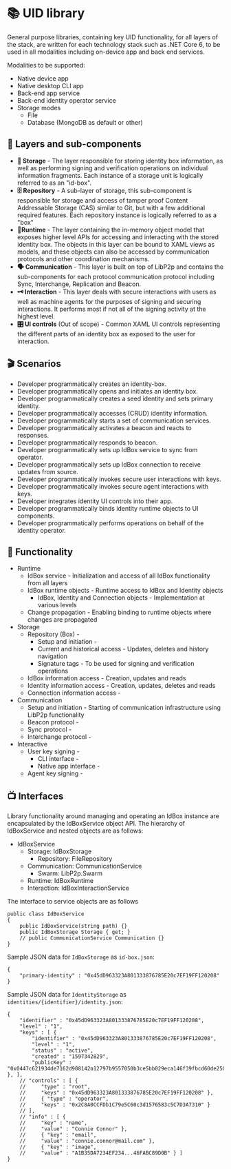 # 📚 UID library

General purpose libraries, containing key UID functionality, for all layers of the stack, are written for each technology stack such as .NET Core 6, to be used in all modalities including on-device app and back end services.

Modalities to be supported:

* Native device app
* Native desktop CLI app
* Back-end app service
* Back-end identity operator service
* Storage modes
  * File
  * Database (MongoDB as default or other)

## 🧱 Layers and sub-components

* **💾 Storage** - The layer responsible for storing identity box information, as well as performing signing and verification operations on individual information fragments. Each instance of a storage unit is logically referred to as an "id-box".
* **🗄 Repository** - A sub-layer of storage, this sub-component is responsible for storage and access of tamper proof Content Addressable Storage (CAS) similar to Git, but with a few additional required features. Each repository instance is logically referred to as a "box"
* **🏃Runtime** - The layer containing the in-memory object model that exposes higher level APIs for accessing and interacting with the stored identity box. The objects in this layer can be bound to XAML views as models, and these objects can also be accessed by communication protocols and other coordination mechanisms.
* **🗣 Communication** - This layer is built on top of LibP2p and contains the sub-components for each protocol communication protocol including Sync, Interchange, Replication and Beacon.
* **🗝  Interaction** - This layer deals with secure interactions with users as well as machine agents for the purposes of signing and securing interactions. It performs most if not all of the signing activity at the highest level.
* **🎛  UI controls** (Out of scope) - Common XAML UI controls representing the different parts of an identity box as exposed to the user for interaction.

## 🎬 Scenarios

* Developer programmatically creates an identity-box.
* Developer programmatically opens and initiates an identity box.
* Developer programmatically creates a seed identity and sets primary identity.
* Developer programmatically accesses (CRUD) identity information.
* Developer programmatically starts a set of communication services.
* Developer programmatically activates a beacon and reacts to responses.
* Developer programmatically responds to beacon.
* Developer programmatically sets up IdBox service to sync from operator.
* Developer programmatically sets up IdBox connection to receive updates from source.
* Developer programmatically invokes secure user interactions with keys.
* Developer programmatically invokes secure agent interactions with keys.
* Developer integrates identity UI controls into their app.
* Developer programmatically binds identity runtime objects to UI components.
* Developer programmatically performs operations on behalf of the identity operator.

## 🎰 Functionality

* Runtime
  * IdBox service - Initialization and access of all IdBox functionality from all layers
  * IdBox runtime objects - Runtime access to IdBox and Identity objects
    * IdBox, Identity and Connection objects - Implementation at various levels
  * Change propagation - Enabling binding to runtime objects where changes are propagated
* Storage
  * Repository (Box) -&#x20;
    * Setup and initiation -&#x20;
    * Current and historical access - Updates, deletes and history navigation
    * Signature tags - To be used for signing and verification operations
  * IdBox information access - Creation, updates and reads
  * Identity information access - Creation, updates, deletes and reads
  * Connection information access -&#x20;
* Communication
  * Setup and initiation - Starting of communication infrastructure using LibP2p functionality
  * Beacon protocol -&#x20;
  * Sync protocol -&#x20;
  * Interchange protocol -&#x20;
* Interactive
  * User key signing -&#x20;
    * CLI interface -&#x20;
    * Native app interface -&#x20;
  * Agent key signing -&#x20;

## 📺 Interfaces

Library functionality around managing and operating an IdBox instance are encapsulated by the IdBoxService object API. The hierarchy of IdBoxService and nested objects are as follows:

* IdBoxService
  * Storage: IdBoxStorage
    * Repository: FileRepository
  * Communication: CommunicationService
    * Swarm: LibP2p.Swarm
  * Runtime: IdBoxRuntime
  * Interaction: IdBoxInteractionService

The interface to service objects are as follows

```
public class IdBoxService
{
    public IdBoxService(string path) {}
    public IdBoxStorage Storage { get; }
    // public CommunicationService Communication {}
}
```

Sample JSON data for `IdBoxStorage` as `id-box.json`:

```
{
    "primary-identity" : "0x45dD963323A801333876785E20c7EF19FF120208"
}
```

Sample JSON data for `IdentityStorage` as `identities/{identifier}/identity.json`:

```
{
    "identifier" : "0x45dD963323A801333876785E20c7EF19FF120208",
    "level" : "1",
    "keys" : [ {
        "identifier" : "0x45dD963323A801333876785E20c7EF19FF120208",
        "level" : "1",
        "status" : "active",
        "created" : "1597342829",
        "publicKey" : "0x0447c621934de7162d908142a12797b9557050b3ce5bb029eca146f39fbcd60de250ebff2713c5ae046e3996a14e8a81d8d86089250b9aab7878f6d21f737b745d" }, ],
    // "controls" : [ {
    //     "type" : "root",
    //     "keys" : "0x45dD963323A801333876785E20c7EF19FF120208" },
    //     { "type" : "operator",
    //     "keys" : "0x2C8A0CCFDb1C79e5C60c3d1576583c5C7D3A7310" }
    // ],
    // "info" : [ {
    //     "key" : "name",
    //     "value" : "Connie Connor" },
    //     { "key" : "email",
    //     "value" : "connie.connor@mail.com" },
    //     { "key" : "image",
    //     "value" : "A1B35DA7234EF234...46FABC89D0B" } ]
}
```
